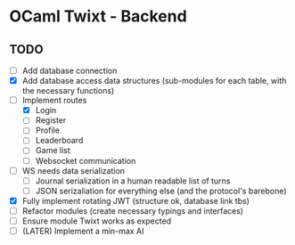 # OCaml Twixt - Backend

## TODO
- [ ] Add database connection
- [x] Add database access data structures (sub-modules for each table, with the necessary functions)
- [ ] Implement routes
    - [x] Login
    - [ ] Register
    - [ ] Profile
    - [ ] Leaderboard
    - [ ] Game list
    - [ ] Websocket communication
- [ ] WS needs data serialization
    - [ ] Journal serialization in a human readable list of turns
    - [ ] JSON serizaliation for everything else (and the protocol's barebone)
- [x] Fully implement rotating JWT (structure ok, database link tbs)
- [ ] Refactor modules (create necessary typings and interfaces)
- [ ] Ensure module Twixt works as expected
- [ ] (LATER) Implement a min-max AI
